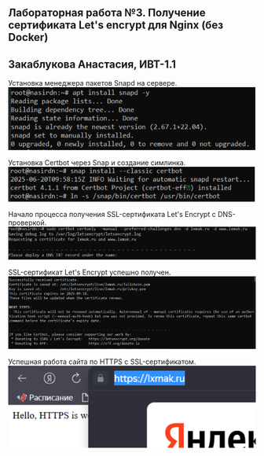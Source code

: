 ## Лабораторная работа №3. Получение сертификата Let's encrypt для Nginx (без Docker)
## Закаблукова Анастасия, ИВТ-1.1
 
Установка менеджера пакетов Snapd на сервере.  
![](image_report/pic1.png)
 
Установка Certbot через Snap и создание симлинка.  
![](image_report/pic2.png)
 
Начало процесса получения SSL-сертификата Let's Encrypt с DNS-проверкой.  
![](image_report/pic3.png)  

SSL-сертификат Let's Encrypt успешно получен.  
![](image_report/pic4.png)  

Успешная работа сайта по HTTPS с SSL-сертификатом.  
![](image_report/pic5.png)